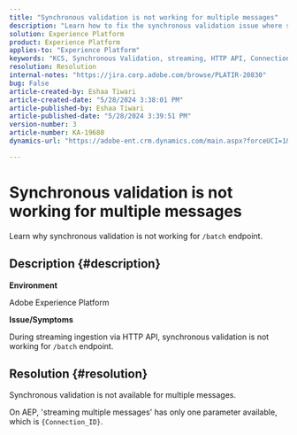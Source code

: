 ```yaml
---
title: "Synchronous validation is not working for multiple messages"
description: "Learn how to fix the synchronous validation issue where synchronous validation is not available for multiple messages."
solution: Experience Platform
product: Experience Platform
applies-to: "Experience Platform"
keywords: "KCS, Synchronous Validation, streaming, HTTP API, Connection ID"
resolution: Resolution
internal-notes: "https://jira.corp.adobe.com/browse/PLATIR-20830"
bug: False
article-created-by: Eshaa Tiwari
article-created-date: "5/28/2024 3:38:01 PM"
article-published-by: Eshaa Tiwari
article-published-date: "5/28/2024 3:39:51 PM"
version-number: 3
article-number: KA-19680
dynamics-url: "https://adobe-ent.crm.dynamics.com/main.aspx?forceUCI=1&pagetype=entityrecord&etn=knowledgearticle&id=7d764741-081d-ef11-840b-6045bd026dc7"

---
```

# Synchronous validation is not working for multiple messages


Learn why synchronous validation is not working for `/batch` endpoint.

## Description {#description}


<b>Environment</b>

Adobe Experience Platform

<b>Issue/Symptoms</b>

During streaming ingestion via HTTP API, synchronous validation is not working for `/batch` endpoint.


## Resolution {#resolution}


Synchronous validation is not available for multiple messages.

On AEP, 'streaming multiple messages' has only one parameter available, which is `{Connection_ID}`.
